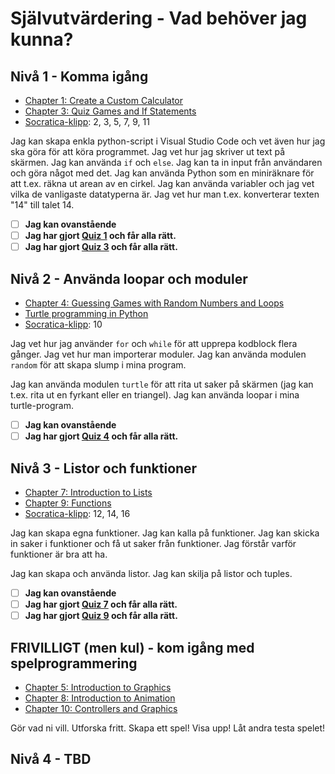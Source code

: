 # Självutvärdering - Vad behöver jag kunna?

## Nivå 1 - Komma igång

* [Chapter 1: Create a Custom Calculator](http://programarcadegames.com/index.php?chapter=python_as_calculator)
* [Chapter 3: Quiz Games and If Statements](http://programarcadegames.com/index.php?chapter=conditional_statements)
* [Socratica-klipp](https://www.youtube.com/playlist?list=PLi01XoE8jYohWFPpC17Z-wWhPOSuh8Er-): 2, 3, 5, 7, 9, 11

Jag kan skapa enkla python-script i Visual Studio Code och vet även hur jag ska göra för att köra programmet. Jag vet hur jag skriver ut text på skärmen. Jag kan använda `if` och `else`. Jag kan ta in input från användaren och göra något med det. Jag kan använda Python som en miniräknare för att t.ex. räkna ut arean av en cirkel. Jag kan använda variabler och jag vet vilka de vanligaste datatyperna är. Jag vet hur man t.ex. konverterar texten "14" till talet 14.

- [ ] **Jag kan ovanstående**
- [ ] **Jag har gjort [Quiz 1](http://programarcadegames.com/quiz/quiz.php?file=python_as_calculator) och får alla rätt.**
- [ ] **Jag har gjort [Quiz 3](http://programarcadegames.com/quiz/quiz.php?file=python_as_calculator) och får alla rätt.**

## Nivå 2 - Använda loopar och moduler
* [Chapter 4: Guessing Games with Random Numbers and Loops](http://programarcadegames.com/index.php?chapter=conditional_statements)
* [Turtle programming in Python](https://www.tutorialspoint.com/turtle-programming-in-python)
* [Socratica-klipp](https://www.youtube.com/playlist?list=PLi01XoE8jYohWFPpC17Z-wWhPOSuh8Er-): 10

Jag vet hur jag använder `for` och `while` för att upprepa kodblock flera gånger. Jag vet hur man importerar moduler. Jag kan använda modulen `random` för att skapa slump i mina program.

Jag kan använda modulen `turtle` för att rita ut saker på skärmen (jag kan t.ex. rita ut en fyrkant eller en triangel). Jag kan använda loopar i mina turtle-program.

- [ ] **Jag kan ovanstående**
- [ ] **Jag har gjort [Quiz 4](http://programarcadegames.com/quiz/quiz.php?file=loops) och får alla rätt.**

## Nivå 3 - Listor och funktioner
* [Chapter 7: Introduction to Lists](http://programarcadegames.com/index.php?chapter=introduction_to_lists)
* [Chapter 9: Functions](http://programarcadegames.com/index.php?chapter=functions)
* [Socratica-klipp](https://www.youtube.com/playlist?list=PLi01XoE8jYohWFPpC17Z-wWhPOSuh8Er-): 12, 14, 16

Jag kan skapa egna funktioner. Jag kan kalla på funktioner. Jag kan skicka in saker i funktioner och få ut saker från funktioner. Jag förstår varför funktioner är bra att ha.

Jag kan skapa och använda listor. Jag kan skilja på listor och tuples.

- [ ] **Jag kan ovanstående**
- [ ] **Jag har gjort [Quiz 7](http://programarcadegames.com/quiz/quiz.php?file=lists) och får alla rätt.**
- [ ] **Jag har gjort [Quiz 9](http://programarcadegames.com/quiz/quiz.php?file=functions) och får alla rätt.**

## FRIVILLIGT (men kul) - kom igång med spelprogrammering
* [Chapter 5: Introduction to Graphics](http://programarcadegames.com/index.php?chapter=introduction_to_graphics)
* [Chapter 8: Introduction to Animation](http://programarcadegames.com/index.php?chapter=introduction_to_animation)
* [Chapter 10: Controllers and Graphics](http://programarcadegames.com/index.php?chapter=controllers_and_graphics)

Gör vad ni vill. Utforska fritt. Skapa ett spel! Visa upp! Låt andra testa spelet!

## Nivå 4 - TBD
